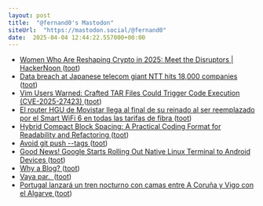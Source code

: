 ```yaml
---
layout: post
title:  "@fernand0's Mastodon"
siteUrl:  "https://mastodon.social/@fernand0"
date:  2025-04-04 12:44:22.557000+00:00
---
```

*  [Women Who Are Reshaping Crypto in 2025: Meet the Disruptors \| HackerNoon ](https://hackernoon.com/women-who-are-reshaping-crypto-in-2025-meet-the-disruptor) ([toot](https://mastodon.social/@fernand0/114279754141075447))
*  [Data breach at Japanese telecom giant NTT hits 18,000 companies ](https://www.bleepingcomputer.com/news/security/data-breach-at-japanese-telecom-giant-ntt-hits-18-000-companies) ([toot](https://mastodon.social/@fernand0/114279388327552319))
*  [Vim Users Warned: Crafted TAR Files Could Trigger Code Execution (CVE-2025-27423) ](https://securityonline.info/vim-users-warned-crafted-tar-files-could-trigger-code-execution-cve-2025-27423) ([toot](https://mastodon.social/@fernand0/114279155791959036))
*  [El router HGU de Movistar llega al final de su reinado al ser reemplazado por el Smart WiFi 6 en todas las tarifas de fibra ](https://bandaancha.eu/articulos/router-hgu-movistar-llega-final-reinado-1127) ([toot](https://mastodon.social/@fernand0/114278960842715460))
*  [Hybrid Compact Block Spacing: A Practical Coding Format for Readability and Refactoring ](https://dev.to/documendous/hybrid-compact-block-spacing-a-practical-coding-format-for-readability-and-refactoring-51k) ([toot](https://mastodon.social/@fernand0/114278780304115245))
*  [Avoid git push --tags ](https://peateasea.de/avoid-git-push-tags) ([toot](https://mastodon.social/@fernand0/114277008826045179))
*  [Good News! Google Starts Rolling Out Native Linux Terminal to Android Devices ](https://news.itsfoss.com/google-android-linux-terminal-rollout) ([toot](https://mastodon.social/@fernand0/114275253288871714))
*  [Why a Blog? ](https://curiosity.ventures/posts/why-a-blo) ([toot](https://mastodon.social/@fernand0/114275012683050217))
*  [Vaya par.  ](https://avecesunafoto.wordpress.com/2025/04/02/vaya-par) ([toot](https://mastodon.social/@fernand0/114274897549972015))
*  [Portugal lanzará un tren nocturno con camas entre A Coruña y Vigo con el Algarve ](https://www.lavozdegalicia.es/noticia/galicia/2025/03/07/portugal-lanzaratren-nocturno-camas-coruna-vigo-algarve/00031741345424078284971.ht) ([toot](https://mastodon.social/@fernand0/114274650917590407))
